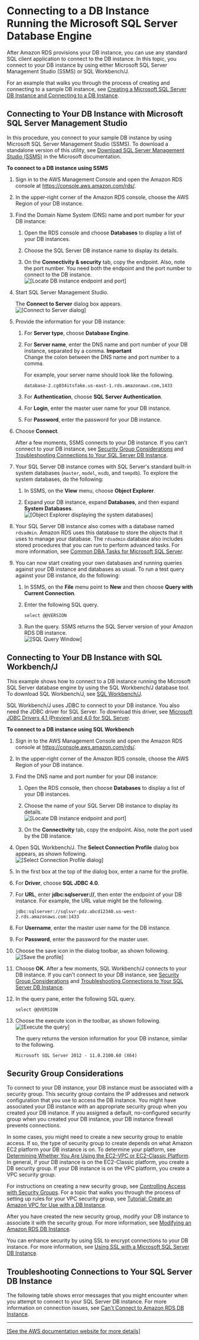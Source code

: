 # Connecting to a DB Instance Running the Microsoft SQL Server Database Engine<a name="USER_ConnectToMicrosoftSQLServerInstance"></a>

After Amazon RDS provisions your DB instance, you can use any standard SQL client application to connect to the DB instance\. In this topic, you connect to your DB instance by using either Microsoft SQL Server Management Studio \(SSMS\) or SQL Workbench/J\. 

For an example that walks you through the process of creating and connecting to a sample DB instance, see [Creating a Microsoft SQL Server DB Instance and Connecting to a DB Instance](CHAP_GettingStarted.CreatingConnecting.SQLServer.md)\. 

## Connecting to Your DB Instance with Microsoft SQL Server Management Studio<a name="USER_ConnectToMicrosoftSQLServerInstance.SSMS"></a>

In this procedure, you connect to your sample DB instance by using Microsoft SQL Server Management Studio \(SSMS\)\. To download a standalone version of this utility, see [Download SQL Server Management Studio \(SSMS\)](https://docs.microsoft.com/en-us/sql/ssms/download-sql-server-management-studio-ssms) in the Microsoft documentation\.

**To connect to a DB instance using SSMS**

1. Sign in to the AWS Management Console and open the Amazon RDS console at [https://console\.aws\.amazon\.com/rds/](https://console.aws.amazon.com/rds/)\.

1. In the upper\-right corner of the Amazon RDS console, choose the AWS Region of your DB instance\. 

1. Find the Domain Name System \(DNS\) name and port number for your DB instance:

   1. Open the RDS console and choose **Databases** to display a list of your DB instances\.

   1. Choose the SQL Server DB instance name to display its details\.

   1. On the **Connectivity & security** tab, copy the endpoint\. Also, note the port number\. You need both the endpoint and the port number to connect to the DB instance\.  
![\[Locate DB instance endpoint and port\]](http://docs.aws.amazon.com/AmazonRDS/latest/UserGuide/images/SQL-Connect-Endpoint.png)

1. Start SQL Server Management Studio\. 

   The **Connect to Server** dialog box appears\.  
![\[Connect to Server dialog\]](http://docs.aws.amazon.com/AmazonRDS/latest/UserGuide/images/RDSMSFTSQLConnect01.png)

1. Provide the information for your DB instance:

   1. For **Server type**, choose **Database Engine**\. 

   1. For **Server name**, enter the DNS name and port number of your DB instance, separated by a comma\. 
**Important**  
Change the colon between the DNS name and port number to a comma\. 

      For example, your server name should look like the following\.

      ```
      database-2.cg034itsfake.us-east-1.rds.amazonaws.com,1433
      ```

   1. For **Authentication**, choose **SQL Server Authentication**\. 

   1. For **Login**, enter the master user name for your DB instance\. 

   1. For **Password**, enter the password for your DB instance\. 

1. Choose **Connect**\. 

   After a few moments, SSMS connects to your DB instance\. If you can't connect to your DB instance, see [Security Group Considerations](#USER_ConnectToMicrosoftSQLServerInstance.Security) and [Troubleshooting Connections to Your SQL Server DB Instance](#USER_ConnectToMicrosoftSQLServerInstance.Troubleshooting)\. 

1. Your SQL Server DB instance comes with SQL Server's standard built\-in system databases \(`master`, `model`, `msdb`, and `tempdb`\)\. To explore the system databases, do the following:

   1. In SSMS, on the **View** menu, choose **Object Explorer**\.

   1. Expand your DB instance, expand **Databases**, and then expand **System Databases**\.  
![\[Object Explorer displaying the system databases\]](http://docs.aws.amazon.com/AmazonRDS/latest/UserGuide/images/SQL-SSMS-SystemDBs.png)

1. Your SQL Server DB instance also comes with a database named `rdsadmin`\. Amazon RDS uses this database to store the objects that it uses to manage your database\. The `rdsadmin` database also includes stored procedures that you can run to perform advanced tasks\. For more information, see [Common DBA Tasks for Microsoft SQL Server](Appendix.SQLServer.CommonDBATasks.md)\.

1. You can now start creating your own databases and running queries against your DB instance and databases as usual\. To run a test query against your DB instance, do the following:

   1. In SSMS, on the **File** menu point to **New** and then choose **Query with Current Connection**\.

   1. Enter the following SQL query\.

      ```
      select @@VERSION
      ```

   1. Run the query\. SSMS returns the SQL Server version of your Amazon RDS DB instance\.  
![\[SQL Query Window\]](http://docs.aws.amazon.com/AmazonRDS/latest/UserGuide/images/SQL-Connect-Query.png)

## Connecting to Your DB Instance with SQL Workbench/J<a name="USER_ConnectToMicrosoftSQLServerInstance.JDBC"></a>

This example shows how to connect to a DB instance running the Microsoft SQL Server database engine by using the SQL Workbench/J database tool\. To download SQL Workbench/J, see [SQL Workbench/J](http://www.sql-workbench.net/)\. 

SQL Workbench/J uses JDBC to connect to your DB instance\. You also need the JDBC driver for SQL Server\. To download this driver, see [Microsoft JDBC Drivers 4\.1 \(Preview\) and 4\.0 for SQL Server](http://www.microsoft.com/en-us/download/details.aspx?id=11774)\. 

**To connect to a DB instance using SQL Workbench**

1. Sign in to the AWS Management Console and open the Amazon RDS console at [https://console\.aws\.amazon\.com/rds/](https://console.aws.amazon.com/rds/)\.

1. In the upper\-right corner of the Amazon RDS console, choose the AWS Region of your DB instance\. 

1. Find the DNS name and port number for your DB instance: 

   1. Open the RDS console, then choose **Databases** to display a list of your DB instances\. 

   1. Choose the name of your SQL Server DB instance to display its details\.   
![\[Locate DB instance endpoint and port\]](http://docs.aws.amazon.com/AmazonRDS/latest/UserGuide/images/SQL-Connect-Endpoint.png)

   1. On the **Connectivity** tab, copy the endpoint\. Also, note the port used by the DB instance\. 

1. Open SQL Workbench/J\. The **Select Connection Profile** dialog box appears, as shown following\.  
![\[Select Connection Profile dialog\]](http://docs.aws.amazon.com/AmazonRDS/latest/UserGuide/images/workbench_profile.png)

1. In the first box at the top of the dialog box, enter a name for the profile\. 

1. For **Driver**, choose **SQL JDBC 4\.0**\. 

1. For **URL**, enter **jdbc:sqlserver://**, then enter the endpoint of your DB instance\. For example, the URL value might be the following\.

   ```
   jdbc:sqlserver://sqlsvr-pdz.abcd12340.us-west-2.rds.amazonaws.com:1433
   ```

1. For **Username**, enter the master user name for the DB instance\. 

1. For **Password**, enter the password for the master user\. 

1. Choose the save icon in the dialog toolbar, as shown following\.  
![\[Save the profile\]](http://docs.aws.amazon.com/AmazonRDS/latest/UserGuide/images/save_example.png)

1. Choose **OK**\. After a few moments, SQL Workbench/J connects to your DB instance\. If you can't connect to your DB instance, see [Security Group Considerations](#USER_ConnectToMicrosoftSQLServerInstance.Security) and [Troubleshooting Connections to Your SQL Server DB Instance](#USER_ConnectToMicrosoftSQLServerInstance.Troubleshooting)\. 

1. In the query pane, enter the following SQL query\.

   ```
   select @@VERSION
   ```

1. Choose the execute icon in the toolbar, as shown following\.  
![\[Execute the query\]](http://docs.aws.amazon.com/AmazonRDS/latest/UserGuide/images/execute_example.png)

   The query returns the version information for your DB instance, similar to the following\.

   ```
   Microsoft SQL Server 2012 - 11.0.2100.60 (X64)
   ```

## Security Group Considerations<a name="USER_ConnectToMicrosoftSQLServerInstance.Security"></a>

To connect to your DB instance, your DB instance must be associated with a security group\. This security group contains the IP addresses and network configuration that you use to access the DB instance\. You might have associated your DB instance with an appropriate security group when you created your DB instance\. If you assigned a default, no\-configured security group when you created your DB instance, your DB instance firewall prevents connections\.

In some cases, you might need to create a new security group to enable access\. If so, the type of security group to create depends on what Amazon EC2 platform your DB instance is on\. To determine your platform, see [Determining Whether You Are Using the EC2\-VPC or EC2\-Classic Platform](USER_VPC.FindDefaultVPC.md)\. In general, if your DB instance is on the EC2\-Classic platform, you create a DB security group\. If your DB instance is on the VPC platform, you create a VPC security group\.

For instructions on creating a new security group, see [Controlling Access with Security Groups](Overview.RDSSecurityGroups.md)\. For a topic that walks you through the process of setting up rules for your VPC security group, see [Tutorial: Create an Amazon VPC for Use with a DB Instance](CHAP_Tutorials.WebServerDB.CreateVPC.md)\.

After you have created the new security group, modify your DB instance to associate it with the security group\. For more information, see [Modifying an Amazon RDS DB Instance](Overview.DBInstance.Modifying.md)\. 

You can enhance security by using SSL to encrypt connections to your DB instance\. For more information, see [Using SSL with a Microsoft SQL Server DB Instance](SQLServer.Concepts.General.SSL.Using.md)\. 

## Troubleshooting Connections to Your SQL Server DB Instance<a name="USER_ConnectToMicrosoftSQLServerInstance.Troubleshooting"></a>

The following table shows error messages that you might encounter when you attempt to connect to your SQL Server DB instance\. For more information on connection issues, see [Can't Connect to Amazon RDS DB Instance](CHAP_Troubleshooting.md#CHAP_Troubleshooting.Connecting)\.


****  
<a name="rds-sql-server-connection-troubleshooting-guidance"></a>[\[See the AWS documentation website for more details\]](http://docs.aws.amazon.com/AmazonRDS/latest/UserGuide/USER_ConnectToMicrosoftSQLServerInstance.html)